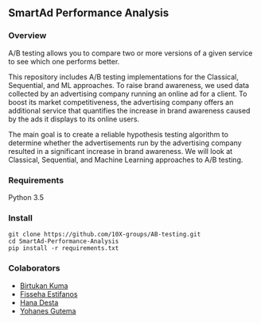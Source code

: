 ## SmartAd Performance Analysis

### Overview
A/B testing allows you to compare two or more versions of a given service to see which one performs better.

This repository includes A/B testing implementations for the Classical, Sequential, and ML approaches. To raise brand awareness, we used data collected by an advertising company running an online ad for a client. To boost its market competitiveness, the advertising company offers an additional service that quantifies the increase in brand awareness caused by the ads it displays to its online users. 

The main goal is to create a reliable hypothesis testing algorithm to determine whether the advertisements run by the advertising company resulted in a significant increase in brand awareness. We will look at Classical, Sequential, and Machine Learning approaches to A/B testing.

### Requirements
Python 3.5

### Install 
```
git clone https://github.com/10X-groups/AB-testing.git
cd SmartAd-Performance-Analysis
pip install -r requirements.txt
```

### Colaborators
* [Birtukan Kuma](https://github.com/Endework)
* [Fisseha Estifanos](https://github.com/didier-i)
* [Hana Desta](https://github.com/Hanna-02)
* [Yohanes Gutema](https://github.com/Yohanes-GR)
